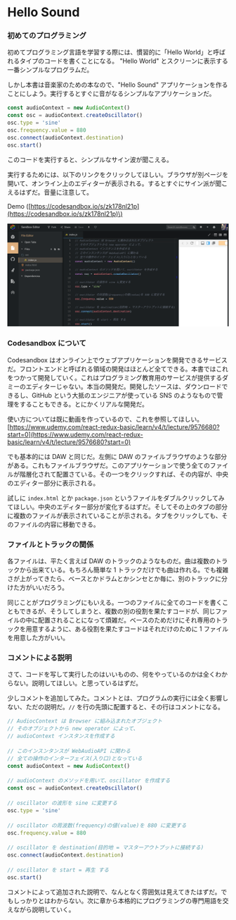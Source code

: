 # Hello Sound

### 初めてのプログラミング

初めてプログラミング言語を学習する際には、慣習的に「Hello World」と呼ばれるタイプのコードを書くことになる。 "Hello World" とスクリーンに表示する一番シンプルなプログラムだ。

しかし本書は音楽家のための本なので、"Hello Sound" アプリケーションを作ることにしよう。実行するとすぐに音がなるシンプルなアプリケーションだ。

```javascript
const audioContext = new AudioContext()
const osc = audioContext.createOscillator()
osc.type = 'sine'
osc.frequency.value = 880
osc.connect(audioContext.destination)
osc.start()
```

このコードを実行すると、シンプルなサイン波が聞こえる。

実行するためには、以下のリンクをクリックしてほしい。ブラウザが別ページを開いて、オンライン上のエディターが表示される。するとすぐにサイン派が聞こえるはずだ。音量に注意して。

Demo \([https://codesandbox.io/s/zk178nl21p](https://codesandbox.io/s/zk178nl21p)\)

![&#x30AA;&#x30F3;&#x30E9;&#x30A4;&#x30F3;&#x4E0A;&#x306E;&#x30A8;&#x30C7;&#x30A3;&#x30BF;&#x30FC; / Codesandbox &#x3068;&#x3044;&#x3046;&#x30B5;&#x30FC;&#x30D3;&#x30B9;&#x3060;](.gitbook/assets/screen-shot-2018-09-24-at-1.00.18-am.png)

### Codesandbox について

Codesandbox はオンライン上でウェブアプリケーションを開発できるサービスだ。フロントエンドと呼ばれる領域の開発はほとんど全てできる。本書ではこれをつかって開発していく。これはプログラミング教育用のサービスが提供するダミーのエディターじゃない。本当の開発だ。開発したソースは、ダウンロードできるし、GitHub という大抵のエンジニアが使っている SNS のようなもので管理をすることもできる。とにかくリアルな開発だ。

使い方については既に動画を作っているので、これを参照してほしい。  
[https://www.udemy.com/react-redux-basic/learn/v4/t/lecture/9576680?start=0](https://www.udemy.com/react-redux-basic/learn/v4/t/lecture/9576680?start=0)

でも基本的には DAW と同じだ。左側に DAW のファイルブラウザのような部分がある。これもファイルブラウザだ。このアプリケーションで使う全てのファイルが階層化されて配置さている。その一つをクリックすれば、その内容が、中央のエディター部分に表示される。

試しに `index.html` とか `package.json` というファイルをダブルクリックしてみてほしい。中央のエディター部分が変化するはずだ。そしてその上のタブの部分に複数のファイルが表示されていることが示される。タブをクリックしても、そのファイルの内容に移動できる。

### ファイルとトラックの関係

各ファイルは、平たく言えば DAW のトラックのようなものだ。曲は複数のトラックから出来ている。もちろん簡単な 1 トラックだけでも曲は作れる。でも複雑さが上がってきたら、ベースとかドラムとかシンセとか毎に、別のトラックに分けた方がいいだろう。

同じことがプログラミングにもいえる。一つのファイルに全てのコードを書くこともできるが、そうしてしまうと、複数の別の役割を果たすコードが、同じファイルの中に配置されることになって煩雑だ。ベースのためだけにそれ専用のトラックを用意するように、ある役割を果たすコードはそれだけのために 1 ファイルを用意した方がいい。

### コメントによる説明

さて、コードを写して実行したのはいいものの、何をやっているのかは全くわからない。説明してほしい。と思っているはずだ。

少しコメントを追加してみた。コメントとは、プログラムの実行には全く影響しない、ただの説明だ。`//` を行の先頭に配置すると、その行はコメントになる。

```javascript
// AudiocContext は Browser に組み込まれたオブジェクト
// そのオブジェクトから new operator によって、
// audioContext インスタンスを作成する

// このインスンタンスが WebAudioAPI に関わる
// 全ての操作のインターフェイス(入り口)となっている
const audioContext = new AudioContext()

// audioContext のメソッドを用いて、oscillator を作成する
const osc = audioContext.createOscillator()

// oscillator の波形を sine に変更する
osc.type = 'sine'

// oscillator の周波数(frequency)の値(value)を 880 に変更する
osc.frequency.value = 880

// oscillator を destination(目的地 = マスターアウトプットに接続する)
osc.connect(audioContext.destination)

// oscillator を start = 再生 する
osc.start()
```

コメントによって追加された説明で、なんとなく雰囲気は見えてきたはずだ。でもしっかりとはわからない。次に章から本格的にプログラミングの専門用語を交えながら説明していく。

